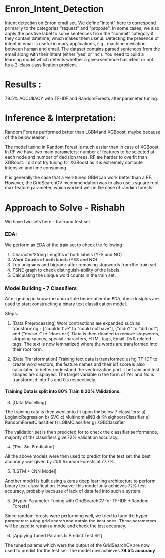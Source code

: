 # Enron_Intent_Detection
Intent detection on Enron email set. We define "intent" here to correspond primarily to the categories "request" and "propose". In some cases, we also apply the positive label to some sentences from the "commit" category if they contain datetime, which makes them useful. Detecting the presence of intent in email is useful in many applications, e.g., machine mediation between human and email. The dataset contains parsed sentences from the email along with their intent (either 'yes' or 'no'). You need to build a learning model which detects whether a given sentence has intent or not. Its a 2-class classification problem.

# Results :

79.5% ACCURACY with TF-IDF and RandomForests after parameter tuning.

# Inference & Interpretation:


Random Forests performed better than LGBM and XGBoost, maybe because of the below reason : 

The model tuning in Random Forest is much easier than in case of XGBoost. In RF we have two main parameters: number of features to be selected at each node and number of decision trees. RF are harder to overfit than XGBoost. I did not try tuning for XGBoost as it is extremely compute intensive and time consuming.

It is generally the case that a well-tuned GBM can work better than a RF. However, the GridSearchCV recommendation was to also use a square root max feature parameter, which worked well in the case of random forests!


# Approach to Solve - Rishabh

We have two sets here - train and test set.

### EDA:
We perform an EDA of the train set to check the following :
1) Character/String Lengths of both labels (YES and NO)
2) Word Counts of both labels (YES and NO)
3) Top unigrams and bigrams after removing stopwords from the train set.
4) TSNE graph to check distinguish-ability of the labels.
5) Calculating the unique word counts in the train set.


### Model Building - 7 Classifiers

After getting to know the data a little better after the EDA, these insights are used to start constructing a  binary text classification model.

Steps:
1) [Data Preprocessing] 
Word contractions are expanded such as transforming -   ["couldn't've" to "could not have"], ["didn't" to "did not"] and ["doesn't" to "does not]. Data is then cleaned to remove stopwords, stripping spaces, special characters, HTML tags, Email IDs & related tags.
The text is now lemmatized where the words are transformed into their root form.

2) [Data Transformation]
Training text data is transformed using TF-IDF to create word vectors, the feature names and their idf score is also calculated to better understand the vectorization part. The train and test shapes are displayed. The target variable in the form of Yes and No is transformed into 1's and 0's respectively.

#### Training Data is split into 80% Train & 20% Validations.

3) [Data Modelling]

The training data is then went onto fit upon the below 7 classifiers:
a) LogisticRegression
b) SVC
c) MultinomialNB
d) KNeighborsClassifier 
e) RandomForestClassifier
f) LGBMClassifier
g) XGBClassifier

The validation set is then predicted for to check the classifier performance, majority of the classifiers give 72% validation accuracy.

4) [Test Set Prediction]

All the above models were then used to predict for the test set, the best accuracy was given by ### Random Forests at 77.7%.

5) [LSTM + CNN Model]

Another model is built using a keras deep learning architecture to perform binary text classification. However this model only achieves 72% test accuracy, probably because of lack of data fed into such a system.

5) [Hyper-Parameter Tuning with GridSearchCV for TF-IDF + Random Forests]

Since random forests were performing well, we tried to tune the hyper-parameters using grid search and obtain the best ones. These parameters will be used to retrain a model and check the test accuracy.

6) [Applying Tuned Params to Predict Test Set]

The tuned params which were the output of the GridSearchCV are now used to predict for the test set. The model now achieves 
**79.5% accuracy**






